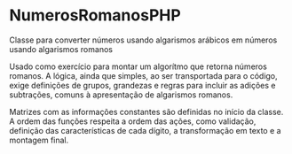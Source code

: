 # NumerosRomanosPHP
Classe para converter números usando algarismos arábicos em números usando algarismos romanos

Usado como exercício para montar um algorítmo que retorna números romanos. 
A lógica, ainda que simples, ao ser transportada para o código, 
exige definições de grupos, grandezas e regras para incluir as adições e subtrações, comuns à apresentação de algarismos romanos.

Matrizes com as informações constantes são definidas no início da classe. A ordem das funções respeita a ordem das ações, como
validação, definição das características de cada dígito, a transformação em texto e a montagem final.
